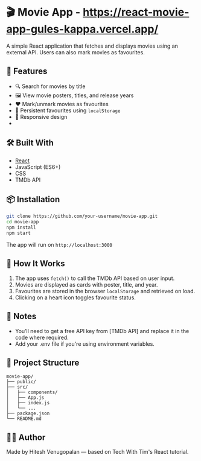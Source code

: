 # 🎬 Movie App - https://react-movie-app-gules-kappa.vercel.app/

A simple React application that fetches and displays movies using an external API. Users can also mark movies as favourites.

## 🚀 Features

- 🔍 Search for movies by title
- 🖼️ View movie posters, titles, and release years
- ❤️ Mark/unmark movies as favourites
- 💾 Persistent favourites using `localStorage`
- 📱 Responsive design
- 
## 🛠️ Built With

- [React](https://reactjs.org/)
- JavaScript (ES6+)
- CSS
- TMDb API 


## 📦 Installation

```bash
git clone https://github.com/your-username/movie-app.git
cd movie-app
npm install
npm start
```

The app will run on `http://localhost:3000`

## 🧠 How It Works

1. The app uses `fetch()` to call the TMDb API based on user input.
2. Movies are displayed as cards with poster, title, and year.
3. Favourites are stored in the browser `localStorage` and retrieved on load.
4. Clicking on a heart icon toggles favourite status.

## 📝 Notes

- You’ll need to get a free API key from [TMDb API] and replace it in the code where required.
- Add your .env file if you're using environment variables.

## 📂 Project Structure

```
movie-app/
├── public/
├── src/
│   ├── components/
│   ├── App.js
│   ├── index.js
│   └── ...
├── package.json
└── README.md
```

## 🙋‍♂️ Author

Made by Hitesh Venugopalan — based on Tech With Tim's React tutorial.

